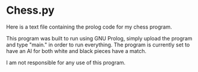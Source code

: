 # Chess.py
Here is a text file containing the prolog code for my chess program. 

This program was built to run using GNU Prolog, simply upload the program and type "main." in order to run everything. 
The program is currently set to have an AI for both white and black pieces have a match. 

I am not responsible for any use of this program.
